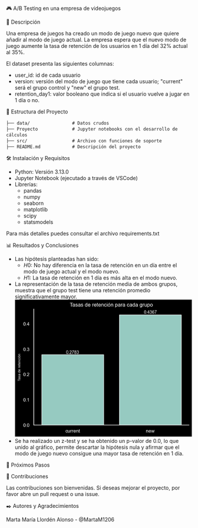 🎮 A/B Testing en una empresa de videojuegos

📖 Descripción

Una empresa de juegos ha creado un modo de juego nuevo que quiere añadir al modo de juego actual. La empresa espera que el nuevo modo de juego aumente la tasa de retención de los usuarios en 1 día del 32% actual al 35%.

El dataset presenta las siguientes columnas:  
- user_id: id de cada usuario  
- version: versión del modo de juego que tiene cada usuario; "current" será el grupo control y "new" el grupo test.  
- retention_day1: valor booleano que indica si el usuario vuelve a jugar en 1 día o no.  

📁 Estructura del Proyecto

    ├── data/                # Datos crudos
    ├── Proyecto             # Jupyter notebooks con el desarrollo de cálculos  
    ├── src/                 # Archivo con funciones de soporte
    ├── README.md            # Descripción del proyecto

🛠️ Instalación y Requisitos

- Python: Versión 3.13.0
- Jupyter Notebook (ejecutado a través de VSCode)
- Librerías: 
    - pandas 
    - numpy 
    - seaborn 
    - matplotlib
    - scipy
    - statsmodels
    

Para más detalles puedes consultar el archivo requirements.txt

📊 Resultados y Conclusiones  
- Las hipótesis planteadas han sido:  
    - $H0$: No hay diferencia en la tasa de retención en un día entre el modo de juego actual y el modo nuevo.   
    - $H1$: La tasa de retención en 1 día es más alta en el modo nuevo.  
- La representación de la tasa de retención media de ambos grupos, muestra que el grupo test tiene una retención promedio significativamente mayor.   
     ![alt text](image.png)  
- Se ha realizado un z-test y se ha obtenido un p-valor de 0.0, lo que unido al gráfico, permite descartar la hipótesis nula y afirmar que el modo de juego nuevo consigue una mayor tasa de retención en 1 día.

🔄 Próximos Pasos

    

🤝 Contribuciones

Las contribuciones son bienvenidas. Si deseas mejorar el proyecto, por favor abre un pull request o una issue. 

✒️ Autores y Agradecimientos

Marta María Llordén Alonso - @MartaM1206